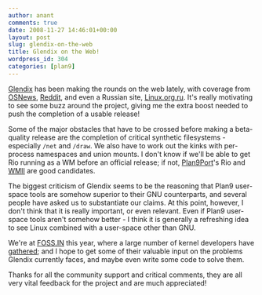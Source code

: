 ```yaml
---
author: anant
comments: true
date: 2008-11-27 14:46:01+00:00
layout: post
slug: glendix-on-the-web
title: Glendix on the Web!
wordpress_id: 304
categories: [plan9]
---
```


[Glendix](http://glendix.org/) has been making the rounds on the web lately, with coverage from [OSNews](http://www.osnews.com/story/20588/Glendix_Bringing_the_Beauty_of_Plan_9_to_Linux), [Reddit](http://www.reddit.com/r/programming/comments/7fs3g/glendix_aims_to_combine_the_plan_9_userspace_with/), and even a Russian site, [Linux.org.ru](http://www.linux.org.ru/view-message.jsp?msgid=3285997). It's really motivating to see some buzz around the project, giving me the extra boost needed to push the completion of a usable release!

Some of the major obstacles that have to be crossed before making a beta-quality release are the completion of critical synthetic filesystems - especially `/net` and `/draw`. We also have to work out the kinks with per-process namespaces and union mounts. I don't know if we'll be able to get Rio running as a WM before an official release; if not, [Plan9Port](http://swtch.com/plan9port/)'s Rio and [WMII](http://www.suckless.org/wmii/) are good candidates.

The biggest criticism of Glendix seems to be the reasoning that Plan9 user-space tools are somehow superior to their GNU counterparts, and several people have asked us to substantiate our claims. At this point, however, I don't think that it is really important, or even relevant. Even if Plan9 user-space tools aren't somehow better - I think it is generally a refreshing idea to see Linux combined with a user-space other than GNU.

We're at [FOSS.IN](http://foss.in/2008/) this year, where a large number of kernel developers have [gathered](http://foss.in/2008/news/lkh-lightning-talks-and-workout.html); and I hope to get some of their valuable input on the problems Glendix currently faces, and maybe even write some code to solve them.

Thanks for all the community support and critical comments, they are all very vital feedback for the project and are much appreciated!
